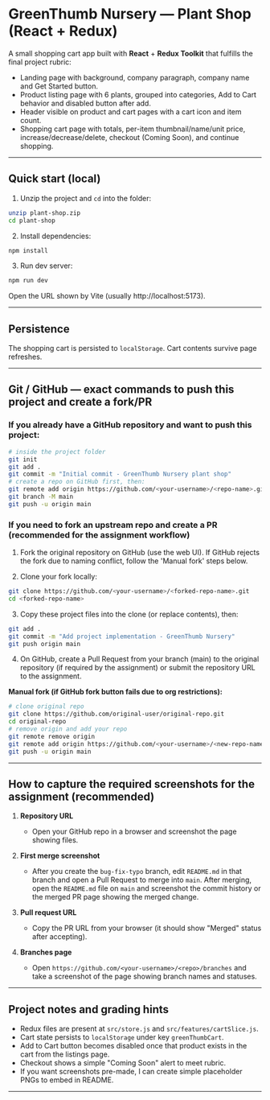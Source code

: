 # GreenThumb Nursery — Plant Shop (React + Redux)

A small shopping cart app built with **React** + **Redux Toolkit** that fulfills the final project rubric:
- Landing page with background, company paragraph, company name and Get Started button.
- Product listing page with 6 plants, grouped into categories, Add to Cart behavior and disabled button after add.
- Header visible on product and cart pages with a cart icon and item count.
- Shopping cart page with totals, per-item thumbnail/name/unit price, increase/decrease/delete, checkout (Coming Soon), and continue shopping.

---

## Quick start (local)

1. Unzip the project and `cd` into the folder:
```bash
unzip plant-shop.zip
cd plant-shop
```

2. Install dependencies:
```bash
npm install
```

3. Run dev server:
```bash
npm run dev
```
Open the URL shown by Vite (usually http://localhost:5173).

---

## Persistence

The shopping cart is persisted to `localStorage`. Cart contents survive page refreshes.

---

## Git / GitHub — exact commands to push this project and create a fork/PR

### If you already have a GitHub repository and want to push this project:

```bash
# inside the project folder
git init
git add .
git commit -m "Initial commit - GreenThumb Nursery plant shop"
# create a repo on GitHub first, then:
git remote add origin https://github.com/<your-username>/<repo-name>.git
git branch -M main
git push -u origin main
```

### If you need to fork an upstream repo and create a PR (recommended for the assignment workflow)

1. Fork the original repository on GitHub (use the web UI). If GitHub rejects the fork due to naming conflict, follow the 'Manual fork' steps below.

2. Clone your fork locally:
```bash
git clone https://github.com/<your-username>/<forked-repo-name>.git
cd <forked-repo-name>
```

3. Copy these project files into the clone (or replace contents), then:
```bash
git add .
git commit -m "Add project implementation - GreenThumb Nursery"
git push origin main
```

4. On GitHub, create a Pull Request from your branch (main) to the original repository (if required by the assignment) or submit the repository URL to the assignment.

**Manual fork (if GitHub fork button fails due to org restrictions):**
```bash
# clone original repo
git clone https://github.com/original-user/original-repo.git
cd original-repo
# remove origin and add your repo
git remote remove origin
git remote add origin https://github.com/<your-username>/<new-repo-name>.git
git push -u origin main
```

---

## How to capture the required screenshots for the assignment (recommended)

1. **Repository URL**  
   - Open your GitHub repo in a browser and screenshot the page showing files.

2. **First merge screenshot**  
   - After you create the `bug-fix-typo` branch, edit `README.md` in that branch and open a Pull Request to merge into `main`. After merging, open the `README.md` file on `main` and screenshot the commit history or the merged PR page showing the merged change.

3. **Pull request URL**  
   - Copy the PR URL from your browser (it should show "Merged" status after accepting).

4. **Branches page**  
   - Open `https://github.com/<your-username>/<repo>/branches` and take a screenshot of the page showing branch names and statuses.

---

## Project notes and grading hints

- Redux files are present at `src/store.js` and `src/features/cartSlice.js`.
- Cart state persists to `localStorage` under key `greenThumbCart`.
- Add to Cart button becomes disabled once that product exists in the cart from the listings page.
- Checkout shows a simple "Coming Soon" alert to meet rubric.
- If you want screenshots pre-made, I can create simple placeholder PNGs to embed in README.

--- 
